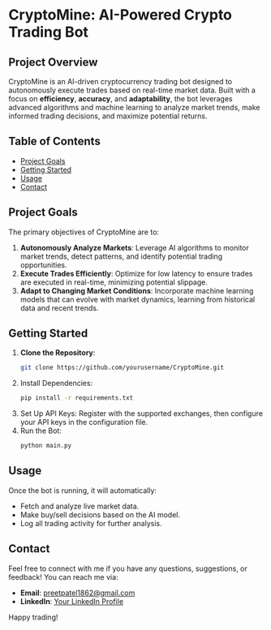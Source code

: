 # CryptoMine: AI-Powered Crypto Trading Bot

## Project Overview
CryptoMine is an AI-driven cryptocurrency trading bot designed to autonomously execute trades based on real-time market data. Built with a focus on **efficiency**, **accuracy**, and **adaptability**, the bot leverages advanced algorithms and machine learning to analyze market trends, make informed trading decisions, and maximize potential returns.

## Table of Contents
- [Project Goals](#project-goals)
- [Getting Started](#getting-started)
- [Usage](#usage)
- [Contact](#contact)

## Project Goals
The primary objectives of CryptoMine are to:
1. **Autonomously Analyze Markets**: Leverage AI algorithms to monitor market trends, detect patterns, and identify potential trading opportunities.
2. **Execute Trades Efficiently**: Optimize for low latency to ensure trades are executed in real-time, minimizing potential slippage.
3. **Adapt to Changing Market Conditions**: Incorporate machine learning models that can evolve with market dynamics, learning from historical data and recent trends.

## Getting Started
1. **Clone the Repository**: 
   ```bash
   git clone https://github.com/yourusername/CryptoMine.git
    ```
2. Install Dependencies:
   ```bash
   pip install -r requirements.txt
    ```
3. Set Up API Keys: Register with the supported exchanges, then configure your API keys in the configuration file.
4. Run the Bot:
    ```bash
    python main.py
    ```
## Usage
Once the bot is running, it will automatically:
- Fetch and analyze live market data.
- Make buy/sell decisions based on the AI model.
- Log all trading activity for further analysis.

## Contact
Feel free to connect with me if you have any questions, suggestions, or feedback! You can reach me via:
- **Email**: [preetpatel1862@gmail.com](mailto:preetpatel1862@gmail.com)
- **LinkedIn**: [Your LinkedIn Profile](https://www.linkedin.com/in/preetp1826/)

Happy trading!
